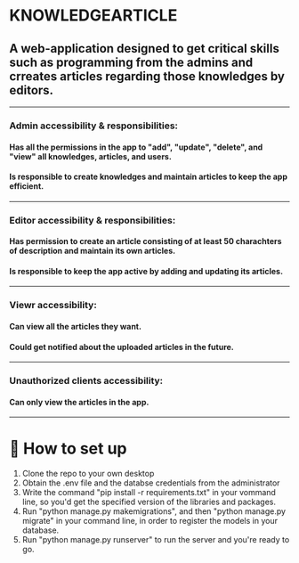# KNOWLEDGEARTICLE

## A web-application designed to get critical skills such as programming from the admins and crreates articles regarding those knowledges by editors.
***
### Admin accessibility & responsibilities:
#### Has all the permissions in the app to "add", "update", "delete", and "view" all knowledges, articles, and users.
#### Is responsible to create knowledges and maintain articles to keep the app efficient.
---
### Editor accessibility & responsibilities:
#### Has permission to create an article consisting of at least 50 charachters of description and maintain its own articles.
#### Is responsible to keep the app active by adding and updating its articles.
---
### Viewr accessibility:
#### Can view all the articles they want.
#### Could get notified about the uploaded articles in the future.
---
### Unauthorized clients accessibility:
#### Can only view the articles in the app.
***
# 🔧 How to set up
1. Clone the repo to your own desktop
2. Obtain the .env file and the databse credentials from the administrator
3. Write the command "pip install -r requirements.txt" in your vommand line, so you'd get the specified version of the libraries and packages.
4. Run "python manage.py makemigrations", and then "python manage.py migrate" in your command line, in order to register the models in your database.
5. Run "python manage.py runserver" to run the server and you're ready to go.
